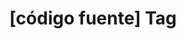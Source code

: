 ---
article_id: 0
description: List of articles under [código fuente] tag.
image: http://huntingbears.com.ve/static/img/site/mstile-310x310.png
layout: tag
slug: codigo-fuente
title: '[código fuente] Tag'
---
